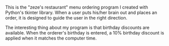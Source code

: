 This is the "zeze's restaurant" menu ordering program I created with Python's tkinter library. When a user puts his/her brain out and places an order, it is designed to guide the user in the right direction.

The interesting thing about my program is that birthday discounts are available. When the orderer's birthday is entered, a 10% birthday discount is applied when it matches the computer time.
